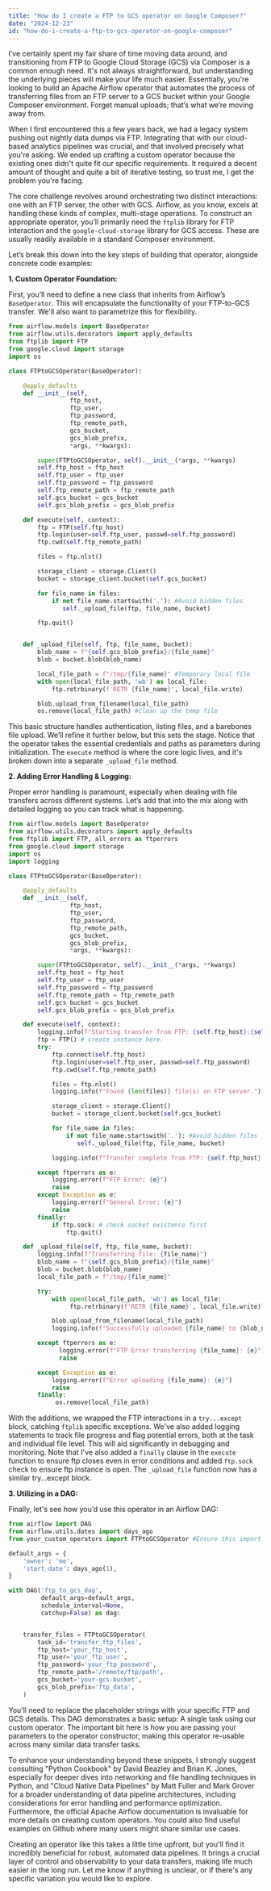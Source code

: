 ```yaml
---
title: "How do I create a FTP to GCS operator on Google Composer?"
date: "2024-12-23"
id: "how-do-i-create-a-ftp-to-gcs-operator-on-google-composer"
---
```


 I’ve certainly spent my fair share of time moving data around, and transitioning from FTP to Google Cloud Storage (GCS) via Composer is a common enough need. It's not always straightforward, but understanding the underlying pieces will make your life much easier. Essentially, you're looking to build an Apache Airflow operator that automates the process of transferring files from an FTP server to a GCS bucket within your Google Composer environment. Forget manual uploads; that’s what we’re moving away from.

When I first encountered this a few years back, we had a legacy system pushing out nightly data dumps via FTP. Integrating that with our cloud-based analytics pipelines was crucial, and that involved precisely what you're asking. We ended up crafting a custom operator because the existing ones didn't quite fit our specific requirements. It required a decent amount of thought and quite a bit of iterative testing, so trust me, I get the problem you're facing.

The core challenge revolves around orchestrating two distinct interactions: one with an FTP server, the other with GCS. Airflow, as you know, excels at handling these kinds of complex, multi-stage operations. To construct an appropriate operator, you’ll primarily need the `ftplib` library for FTP interaction and the `google-cloud-storage` library for GCS access. These are usually readily available in a standard Composer environment.

Let’s break this down into the key steps of building that operator, alongside concrete code examples:

**1. Custom Operator Foundation:**

First, you’ll need to define a new class that inherits from Airflow’s `BaseOperator`. This will encapsulate the functionality of your FTP-to-GCS transfer. We'll also want to parametrize this for flexibility.

```python
from airflow.models import BaseOperator
from airflow.utils.decorators import apply_defaults
from ftplib import FTP
from google.cloud import storage
import os

class FTPtoGCSOperator(BaseOperator):

    @apply_defaults
    def __init__(self,
                 ftp_host,
                 ftp_user,
                 ftp_password,
                 ftp_remote_path,
                 gcs_bucket,
                 gcs_blob_prefix,
                 *args, **kwargs):

        super(FTPtoGCSOperator, self).__init__(*args, **kwargs)
        self.ftp_host = ftp_host
        self.ftp_user = ftp_user
        self.ftp_password = ftp_password
        self.ftp_remote_path = ftp_remote_path
        self.gcs_bucket = gcs_bucket
        self.gcs_blob_prefix = gcs_blob_prefix

    def execute(self, context):
        ftp = FTP(self.ftp_host)
        ftp.login(user=self.ftp_user, passwd=self.ftp_password)
        ftp.cwd(self.ftp_remote_path)

        files = ftp.nlst()

        storage_client = storage.Client()
        bucket = storage_client.bucket(self.gcs_bucket)

        for file_name in files:
            if not file_name.startswith('.'): #Avoid hidden files
               self._upload_file(ftp, file_name, bucket)

        ftp.quit()


    def _upload_file(self, ftp, file_name, bucket):
        blob_name = f"{self.gcs_blob_prefix}/{file_name}"
        blob = bucket.blob(blob_name)

        local_file_path = f"/tmp/{file_name}" #Temporary local file
        with open(local_file_path, 'wb') as local_file:
            ftp.retrbinary(f'RETR {file_name}', local_file.write)

        blob.upload_from_filename(local_file_path)
        os.remove(local_file_path) #Clean up the temp file
```

This basic structure handles authentication, listing files, and a barebones file upload. We’ll refine it further below, but this sets the stage. Notice that the operator takes the essential credentials and paths as parameters during initialization. The `execute` method is where the core logic lives, and it's broken down into a separate `_upload_file` method.

**2. Adding Error Handling & Logging:**

Proper error handling is paramount, especially when dealing with file transfers across different systems. Let’s add that into the mix along with detailed logging so you can track what is happening.

```python
from airflow.models import BaseOperator
from airflow.utils.decorators import apply_defaults
from ftplib import FTP, all_errors as ftperrors
from google.cloud import storage
import os
import logging

class FTPtoGCSOperator(BaseOperator):

    @apply_defaults
    def __init__(self,
                 ftp_host,
                 ftp_user,
                 ftp_password,
                 ftp_remote_path,
                 gcs_bucket,
                 gcs_blob_prefix,
                 *args, **kwargs):

        super(FTPtoGCSOperator, self).__init__(*args, **kwargs)
        self.ftp_host = ftp_host
        self.ftp_user = ftp_user
        self.ftp_password = ftp_password
        self.ftp_remote_path = ftp_remote_path
        self.gcs_bucket = gcs_bucket
        self.gcs_blob_prefix = gcs_blob_prefix

    def execute(self, context):
        logging.info(f"Starting transfer from FTP: {self.ftp_host}:{self.ftp_remote_path} to GCS: {self.gcs_bucket}/{self.gcs_blob_prefix}")
        ftp = FTP() # create instance here.
        try:
            ftp.connect(self.ftp_host)
            ftp.login(user=self.ftp_user, passwd=self.ftp_password)
            ftp.cwd(self.ftp_remote_path)

            files = ftp.nlst()
            logging.info(f"Found {len(files)} file(s) on FTP server.")

            storage_client = storage.Client()
            bucket = storage_client.bucket(self.gcs_bucket)

            for file_name in files:
                if not file_name.startswith('.'): #Avoid hidden files
                   self._upload_file(ftp, file_name, bucket)

            logging.info(f"Transfer complete from FTP: {self.ftp_host}:{self.ftp_remote_path} to GCS: {self.gcs_bucket}/{self.gcs_blob_prefix}")

        except ftperrors as e:
            logging.error(f"FTP Error: {e}")
            raise
        except Exception as e:
            logging.error(f"General Error: {e}")
            raise
        finally:
            if ftp.sock: # check socket existence first
                ftp.quit()

    def _upload_file(self, ftp, file_name, bucket):
        logging.info(f"Transferring file: {file_name}")
        blob_name = f"{self.gcs_blob_prefix}/{file_name}"
        blob = bucket.blob(blob_name)
        local_file_path = f"/tmp/{file_name}"

        try:
            with open(local_file_path, 'wb') as local_file:
                 ftp.retrbinary(f'RETR {file_name}', local_file.write)

            blob.upload_from_filename(local_file_path)
            logging.info(f"Successfully uploaded {file_name} to {blob_name}")

        except ftperrors as e:
              logging.error(f"FTP Error transferring {file_name}: {e}")
              raise

        except Exception as e:
            logging.error(f"Error uploading {file_name}: {e}")
            raise
        finally:
             os.remove(local_file_path)
```

With the additions, we wrapped the FTP interactions in a `try...except` block, catching `ftplib` specific exceptions. We've also added logging statements to track file progress and flag potential errors, both at the task and individual file level. This will aid significantly in debugging and monitoring. Note that I've also added a `finally` clause in the `execute` function to ensure ftp closes even in error conditions and added `ftp.sock` check to ensure ftp instance is open. The `_upload_file` function now has a similar try...except block.

**3. Utilizing in a DAG:**

Finally, let's see how you’d use this operator in an Airflow DAG:

```python
from airflow import DAG
from airflow.utils.dates import days_ago
from your_custom_operators import FTPtoGCSOperator #Ensure this import matches your module path

default_args = {
    'owner': 'me',
    'start_date': days_ago(1),
}

with DAG('ftp_to_gcs_dag',
         default_args=default_args,
         schedule_interval=None,
         catchup=False) as dag:


    transfer_files = FTPtoGCSOperator(
        task_id='transfer_ftp_files',
        ftp_host='your_ftp_host',
        ftp_user='your_ftp_user',
        ftp_password='your_ftp_password',
        ftp_remote_path='/remote/ftp/path',
        gcs_bucket='your-gcs-bucket',
        gcs_blob_prefix='ftp_data',
    )
```

You’ll need to replace the placeholder strings with your specific FTP and GCS details. This DAG demonstrates a basic setup: A single task using our custom operator. The important bit here is how you are passing your parameters to the operator constructor, making this operator re-usable across many similar data transfer tasks.

To enhance your understanding beyond these snippets, I strongly suggest consulting "Python Cookbook" by David Beazley and Brian K. Jones, especially for deeper dives into networking and file handling techniques in Python, and "Cloud Native Data Pipelines" by Matt Fuller and Mark Grover for a broader understanding of data pipeline architectures, including considerations for error handling and performance optimization. Furthermore, the official Apache Airflow documentation is invaluable for more details on creating custom operators. You could also find useful examples on Github where many users might share similar use cases.

Creating an operator like this takes a little time upfront, but you'll find it incredibly beneficial for robust, automated data pipelines. It brings a crucial layer of control and observability to your data transfers, making life much easier in the long run. Let me know if anything is unclear, or if there's any specific variation you would like to explore.

